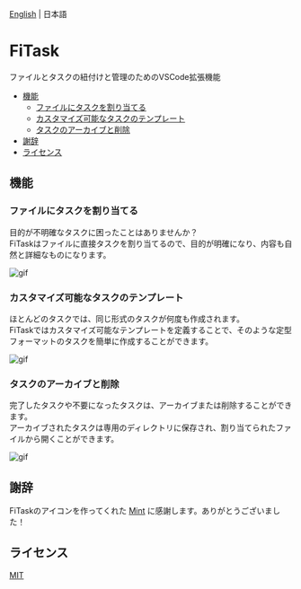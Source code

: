 [English](README.md) | 日本語

# FiTask

ファイルとタスクの紐付けと管理のためのVSCode拡張機能

- [機能](#機能)
  - [ファイルにタスクを割り当てる](#ファイルにタスクを割り当てる)
  - [カスタマイズ可能なタスクのテンプレート](#カスタマイズ可能なタスクのテンプレート)
  - [タスクのアーカイブと削除](#タスクのアーカイブと削除)
- [謝辞](#謝辞)
- [ライセンス](#ライセンス)

## 機能

### ファイルにタスクを割り当てる
目的が不明確なタスクに困ったことはありませんか？  
FiTaskはファイルに直接タスクを割り当てるので、目的が明確になり、内容も自然と詳細なものになります。

![gif](images/newTask.gif)

### カスタマイズ可能なタスクのテンプレート
ほとんどのタスクでは、同じ形式のタスクが何度も作成されます。  
FiTaskではカスタマイズ可能なテンプレートを定義することで、そのような定型フォーマットのタスクを簡単に作成することができます。

![gif](images/taskTemplates.gif)

### タスクのアーカイブと削除
完了したタスクや不要になったタスクは、アーカイブまたは削除することができます。  
アーカイブされたタスクは専用のディレクトリに保存され、割り当てられたファイルから開くことができます。

![gif](images/archivingAndDeleting.gif)

## 謝辞
FiTaskのアイコンを作ってくれた [Mint](https://twitter.com/ShunjuMint) に感謝します。ありがとうございました！

## ライセンス
[MIT](LICENSE)
